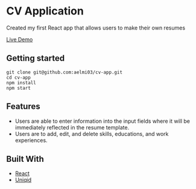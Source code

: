 # CV Application

Created my first React app that allows users to make their own resumes

[Live Demo](https://aelmi03.github.io/cv-app/)

## Getting started

```
git clone git@github.com:aelmi03/cv-app.git
cd cv-app
npm install
npm start
```

## Features

- Users are able to enter information into the input fields where it will be immediately reflected in the resume template.
- Users are to add, edit, and delete skills, educations, and work experiences.

## Built With

- [React](https://reactjs.org/)
- [Uniqid](https://www.npmjs.com/package/uniqid)
